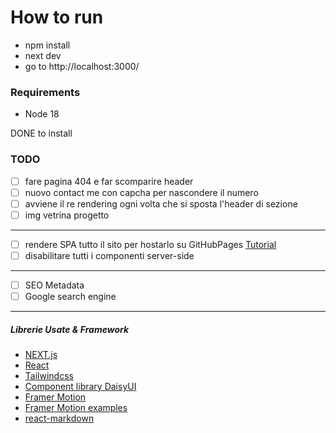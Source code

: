 # How to run

- npm install
- next dev
- go to http://localhost:3000/

### Requirements

- Node 18

DONE to install 

### TODO
- [ ] fare pagina 404 e far scomparire header
- [ ] nuovo contact me con capcha per nascondere il numero
- [ ] avviene il re rendering ogni volta che si sposta l'header di sezione
- [ ] img vetrina progetto 

---
- [ ] rendere SPA tutto il sito per hostarlo su GitHubPages [Tutorial](https://www.youtube.com/watch?v=mJuz45RXeXY)
- [ ] disabilitare tutti i componenti server-side
---
- [ ] SEO Metadata
- [ ] Google search engine

---
##### Librerie Usate & Framework
- [NEXT.js](https://nextjs.org/)
- [React](https://react.dev/)
- [Tailwindcss](https://tailwindcss.com/)
- [Component library DaisyUI](https://daisyui.com/)
- [Framer Motion](https://www.framer.com/motion/)
- [Framer Motion examples](https://framermotionexamples.com/)
- [react-markdown](https://remarkjs.github.io/react-markdown/)


